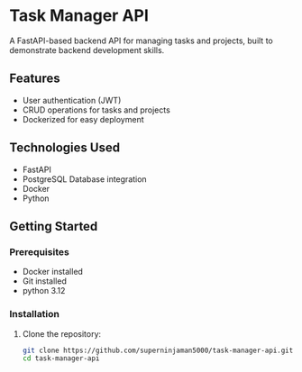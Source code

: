 
# Task Manager API

A FastAPI-based backend API for managing tasks and projects, built to demonstrate backend development skills.

## Features
- User authentication (JWT)
- CRUD operations for tasks and projects
- Dockerized for easy deployment

## Technologies Used
- FastAPI
- PostgreSQL Database integration
- Docker
- Python

## Getting Started

### Prerequisites
- Docker installed
- Git installed
- python 3.12

### Installation
1. Clone the repository:
   ```bash
   git clone https://github.com/superninjaman5000/task-manager-api.git
   cd task-manager-api
